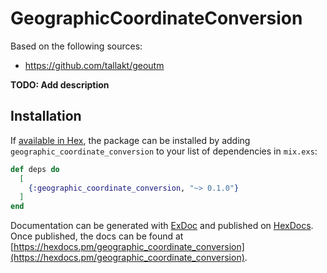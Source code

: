 # GeographicCoordinateConversion

Based on the following sources: 
- https://github.com/tallakt/geoutm

**TODO: Add description**

## Installation

If [available in Hex](https://hex.pm/docs/publish), the package can be installed
by adding `geographic_coordinate_conversion` to your list of dependencies in `mix.exs`:

```elixir
def deps do
  [
    {:geographic_coordinate_conversion, "~> 0.1.0"}
  ]
end
```

Documentation can be generated with [ExDoc](https://github.com/elixir-lang/ex_doc)
and published on [HexDocs](https://hexdocs.pm). Once published, the docs can
be found at [https://hexdocs.pm/geographic_coordinate_conversion](https://hexdocs.pm/geographic_coordinate_conversion).

